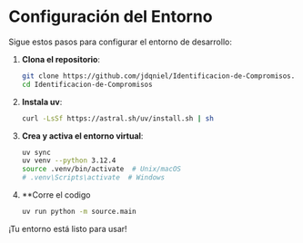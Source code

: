 
# Configuración del Entorno

Sigue estos pasos para configurar el entorno de desarrollo:

1. **Clona el repositorio**:
   ```bash
   git clone https://github.com/jdqniel/Identificacion-de-Compromisos.git
   cd Identificacion-de-Compromisos
   ```

2. **Instala uv**:
   ```bash
   curl -LsSf https://astral.sh/uv/install.sh | sh
   ```

3. **Crea y activa el entorno virtual**:
   ```bash
   uv sync
   uv venv --python 3.12.4
   source .venv/bin/activate  # Unix/macOS
   # .venv\Scripts\activate  # Windows
   ```
4. **Corre el codigo
   ```bash
   uv run python -m source.main
   ```  
¡Tu entorno está listo para usar!
